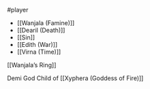 #player 

* [[Wanjala (Famine)]]
* [[Dearil (Death)]]
* [[Sin]]
* [[Edith (War)]]
*  [[Virna (Time)]]




[[Wanjala’s Ring]]



Demi God Child of [[Xyphera (Goddess of Fire)]]